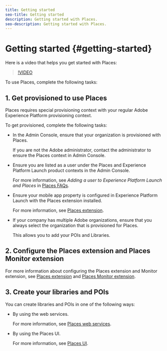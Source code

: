 ```yaml
---
title: Getting started
seo-title: Getting started
description: Getting started with Places.
seo-description: Getting started with Places.
---
```


# Getting started {#getting-started}

Here is a video that helps you get started with Places:

>[!VIDEO](https://www.youtube.com/watch?v=aV6i_ayxWCw)

To use Places, complete the following tasks: 

## 1. Get provisioned to use Places

Places requires special provisioning context with your regular Adobe Experience Platform provisioning context.

To get provisioned, complete the following tasks:

* In the Admin Console, ensure that your organization is provisioned with Places.

  If you are not the Adobe administrator, contact the administrator to ensure the Places context in Admin Console.

* Ensure you are listed as a user under the Places and Experience Platform Launch product contexts in the Admin Console.  

   For more information, see *Adding a user to Experience Platform Launch and Places* in [Places FAQs](/help/places-faqs.md).

* Ensure your mobile app property is configured in Experience Platform Launch with the Places extension installed.

  For more information, see [Places extension](/help/places-ext-aep-sdks/places-extension/places-extension.md).

* If your company has multiple Adobe organizations, ensure that you always select the organization that is provisioned for Places.  

  This allows you to add your POIs and Libraries.

## 2. Configure the Places extension and Places Monitor extension

For more information about configuring the Places extension and Monitor extension, see [Places extension](/help/places-ext-aep-sdks/places-extension/places-extension.md) and [Places Monitor extension](/help/places-ext-aep-sdks/places-monitor-extension/places-monitor-extension.md).

## 3. Create your libraries and POIs

You can create libraries and POIs in one of the following ways:

* By using the web services. 

  For more information, see [Places web services](/help/places-web-service-api/places-web-services.md).

* By using the Places UI. 

  For more information, see [Places UI](/help/poi-mgmt-ui/places-services-overview.md). 